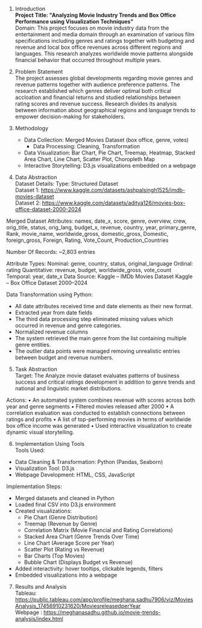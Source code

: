 1. Introduction  
__Project Title:
"Analyzing Movie Industry Trends and Box Office Performance using Visualization Techniques"__  
Domain:
This project focuses on movie industry data from the entertainment and media domain through an examination of various film specifications including genres and ratings together with budgeting and revenue and local box office revenues across different regions and languages. This research analyzes worldwide movie patterns alongside financial behavior that occurred throughout multiple years.
2. Problem Statement  
The project assesses global developments regarding movie genres and revenue patterns together with audience preference patterns. The research established which genres deliver optimal both critical accloation and financial returns and studied relationships between rating scores and revenue success. Research divides its analysis between information about geographical regions and language trends to empower decision-making for stakeholders.
3. Methodology  
   - Data Collection: Merged Movies Dataset (box office, genre, votes)
	  - Data Processing: Cleaning, Transformation
   - Data Visualization: Bar Chart, Pie Chart, Treemap, Heatmap, Stacked Area Chart, Line Chart, Scatter Plot, Choropleth Map
   - Interactive Storytelling: D3.js visualizations embedded on a webpage
 

4. Data Abstraction  
Dataset Details:
Type: Structured Dataset  
Dataset 1: https://www.kaggle.com/datasets/ashpalsingh1525/imdb-movies-dataset  
Dataset 2: https://www.kaggle.com/datasets/aditya126/movies-box-office-dataset-2000-2024  

Merged Dataset Attributes:
names, date_x, score, genre, overview, crew, orig_title, status, orig_lang, budget_x, revenue, country, year, primary_genre, Rank, movie_name, worldwide_gross, domestic_gross, Domestic, foreign_gross, Foreign, Rating, Vote_Count, Production_Countries

Number Of Records: ~2,803 entries
 
Attribute Types:
Nominal: genre, country, status, original_language
Ordinal: rating
Quantitative: revenue, budget, worldwide_gross, vote_count
Temporal: year, date_x
Data Source:
Kaggle – IMDb Movies Dataset
Kaggle – Box Office Dataset 2000–2024

Data Transformation using Python:
* All date attributes received time and date elements as their new format.
* Extracted year from date fields
* The third data processing step eliminated missing values which occurred in revenue and genre categories.
* Normalized revenue columns
* The system retrieved the main genre from the list containing multiple genre entities.
* The outlier data points were managed removing unrealistic entries between budget and revenue numbers.  
5. Task Abstraction  
Target:
The Analyze movie dataset evaluates patterns of business success and critical ratings development in addition to genre trends and national and linguistic market distributions.
   
Actions:
•	An automated system combines revenue with scores across both year and genre segments
•	Filtered movies released after 2000
•	A correlation evaluation was conducted to establish connections between ratings and profits
•	A list of top-performing movies in terms of worldwide box office income was generated
•	Used interactive visualization to create dynamic visual storytelling.
 

6. Implementation Using Tools  
Tools Used:
- Data Cleaning & Transformation: Python (Pandas, Seaborn)
- Visualization Tool: D3.js
- Webpage Development: HTML, CSS, JavaScript

Implementation Steps:
* Merged datasets and cleaned in Python
* Loaded final CSV into D3.js environment
* Created visualizations:
  - Pie Chart (Genre Distribution)
  - Treemap (Revenue by Genre)
  - Correlation Matrix (Movie Financial and Rating Correlations)
  - Stacked Area Chart (Genre Trends Over Time)
  - Line Chart (Average Score per Year)
  - Scatter Plot (Rating vs Revenue)
  - Bar Charts (Top Movies)
  - Bubble Chart (Displays Budget vs Revenue)
* Added interactivity: hover tooltips, clickable legends, filters
* Embedded visualizations into a webpage
7. Results and Analysis  
Tableau: https://public.tableau.com/app/profile/meghana.sadhu7906/viz/MoviesAnalysis_17456910231620/MoviesreleasedperYear  
Webpage : https://meghanasadhu.github.io/movie-trends-analysis/index.html

